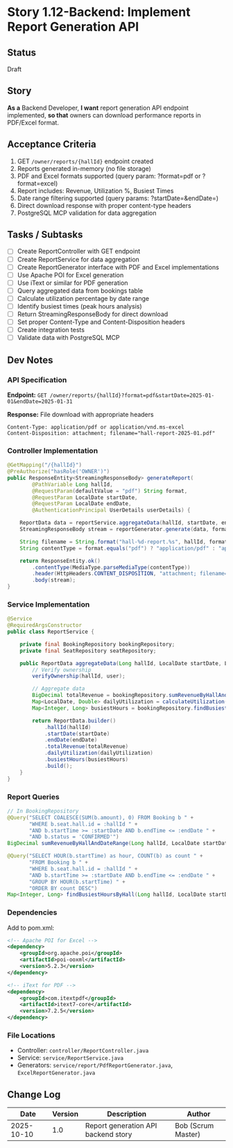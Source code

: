# Story 1.12-Backend: Implement Report Generation API

## Status
Draft

## Story
**As a** Backend Developer,
**I want** report generation API endpoint implemented,
**so that** owners can download performance reports in PDF/Excel format.

## Acceptance Criteria
1. GET `/owner/reports/{hallId}` endpoint created
2. Reports generated in-memory (no file storage)
3. PDF and Excel formats supported (query param: ?format=pdf or ?format=excel)
4. Report includes: Revenue, Utilization %, Busiest Times
5. Date range filtering supported (query params: ?startDate=&endDate=)
6. Direct download response with proper content-type headers
7. PostgreSQL MCP validation for data aggregation

## Tasks / Subtasks
- [ ] Create ReportController with GET endpoint
- [ ] Create ReportService for data aggregation
- [ ] Create ReportGenerator interface with PDF and Excel implementations
- [ ] Use Apache POI for Excel generation
- [ ] Use iText or similar for PDF generation
- [ ] Query aggregated data from bookings table
- [ ] Calculate utilization percentage by date range
- [ ] Identify busiest times (peak hours analysis)
- [ ] Return StreamingResponseBody for direct download
- [ ] Set proper Content-Type and Content-Disposition headers
- [ ] Create integration tests
- [ ] Validate data with PostgreSQL MCP

## Dev Notes

### API Specification
**Endpoint:** `GET /owner/reports/{hallId}?format=pdf&startDate=2025-01-01&endDate=2025-01-31`

**Response:** File download with appropriate headers
```
Content-Type: application/pdf or application/vnd.ms-excel
Content-Disposition: attachment; filename="hall-report-2025-01.pdf"
```

### Controller Implementation
```java
@GetMapping("/{hallId}")
@PreAuthorize("hasRole('OWNER')")
public ResponseEntity<StreamingResponseBody> generateReport(
        @PathVariable Long hallId,
        @RequestParam(defaultValue = "pdf") String format,
        @RequestParam LocalDate startDate,
        @RequestParam LocalDate endDate,
        @AuthenticationPrincipal UserDetails userDetails) {

    ReportData data = reportService.aggregateData(hallId, startDate, endDate, userDetails);
    StreamingResponseBody stream = reportGenerator.generate(data, format);

    String filename = String.format("hall-%d-report.%s", hallId, format);
    String contentType = format.equals("pdf") ? "application/pdf" : "application/vnd.ms-excel";

    return ResponseEntity.ok()
        .contentType(MediaType.parseMediaType(contentType))
        .header(HttpHeaders.CONTENT_DISPOSITION, "attachment; filename=\"" + filename + "\"")
        .body(stream);
}
```

### Service Implementation
```java
@Service
@RequiredArgsConstructor
public class ReportService {

    private final BookingRepository bookingRepository;
    private final SeatRepository seatRepository;

    public ReportData aggregateData(Long hallId, LocalDate startDate, LocalDate endDate, UserDetails user) {
        // Verify ownership
        verifyOwnership(hallId, user);

        // Aggregate data
        BigDecimal totalRevenue = bookingRepository.sumRevenueByHallAndDateRange(hallId, startDate, endDate);
        Map<LocalDate, Double> dailyUtilization = calculateUtilization(hallId, startDate, endDate);
        Map<Integer, Long> busiestHours = bookingRepository.findBusiestHoursByHall(hallId, startDate, endDate);

        return ReportData.builder()
            .hallId(hallId)
            .startDate(startDate)
            .endDate(endDate)
            .totalRevenue(totalRevenue)
            .dailyUtilization(dailyUtilization)
            .busiestHours(busiestHours)
            .build();
    }
}
```

### Report Queries
```java
// In BookingRepository
@Query("SELECT COALESCE(SUM(b.amount), 0) FROM Booking b " +
       "WHERE b.seat.hall.id = :hallId " +
       "AND b.startTime >= :startDate AND b.endTime <= :endDate " +
       "AND b.status = 'CONFIRMED'")
BigDecimal sumRevenueByHallAndDateRange(Long hallId, LocalDate startDate, LocalDate endDate);

@Query("SELECT HOUR(b.startTime) as hour, COUNT(b) as count " +
       "FROM Booking b " +
       "WHERE b.seat.hall.id = :hallId " +
       "AND b.startTime >= :startDate AND b.endTime <= :endDate " +
       "GROUP BY HOUR(b.startTime) " +
       "ORDER BY count DESC")
Map<Integer, Long> findBusiestHoursByHall(Long hallId, LocalDate startDate, LocalDate endDate);
```

### Dependencies
Add to pom.xml:
```xml
<!-- Apache POI for Excel -->
<dependency>
    <groupId>org.apache.poi</groupId>
    <artifactId>poi-ooxml</artifactId>
    <version>5.2.3</version>
</dependency>

<!-- iText for PDF -->
<dependency>
    <groupId>com.itextpdf</groupId>
    <artifactId>itext7-core</artifactId>
    <version>7.2.5</version>
</dependency>
```

### File Locations
- Controller: `controller/ReportController.java`
- Service: `service/ReportService.java`
- Generators: `service/report/PdfReportGenerator.java`, `ExcelReportGenerator.java`

## Change Log
| Date | Version | Description | Author |
|------|---------|-------------|--------|
| 2025-10-10 | 1.0 | Report generation API backend story | Bob (Scrum Master) |
